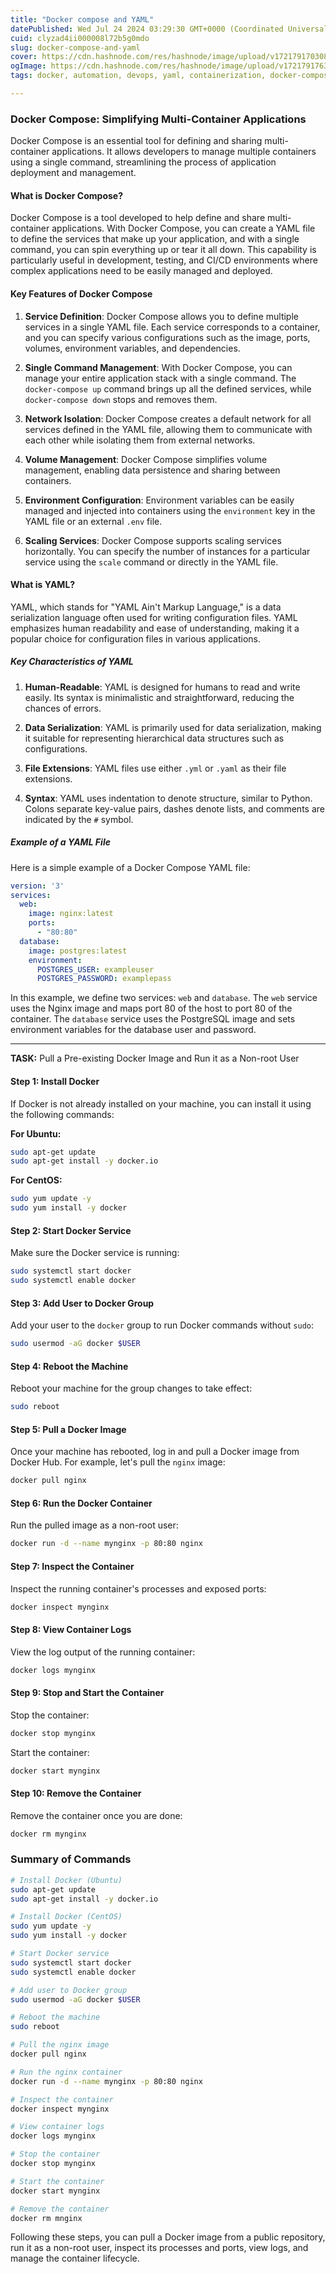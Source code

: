 ```yaml
---
title: "Docker compose and YAML"
datePublished: Wed Jul 24 2024 03:29:30 GMT+0000 (Coordinated Universal Time)
cuid: clyzad4ii000008l72b5g0mdo
slug: docker-compose-and-yaml
cover: https://cdn.hashnode.com/res/hashnode/image/upload/v1721791703081/cd030e41-9584-4584-a099-11f91b26f599.png
ogImage: https://cdn.hashnode.com/res/hashnode/image/upload/v1721791763930/9054586e-31d4-423f-9603-30e9d541d689.png
tags: docker, automation, devops, yaml, containerization, docker-compose, 90daysofdevops, trainwithshubham

---
```


### Docker Compose: Simplifying Multi-Container Applications

Docker Compose is an essential tool for defining and sharing multi-container applications. It allows developers to manage multiple containers using a single command, streamlining the process of application deployment and management.

#### What is Docker Compose?

Docker Compose is a tool developed to help define and share multi-container applications. With Docker Compose, you can create a YAML file to define the services that make up your application, and with a single command, you can spin everything up or tear it all down. This capability is particularly useful in development, testing, and CI/CD environments where complex applications need to be easily managed and deployed.

#### Key Features of Docker Compose

1. **Service Definition**: Docker Compose allows you to define multiple services in a single YAML file. Each service corresponds to a container, and you can specify various configurations such as the image, ports, volumes, environment variables, and dependencies.
    
2. **Single Command Management**: With Docker Compose, you can manage your entire application stack with a single command. The `docker-compose up` command brings up all the defined services, while `docker-compose down` stops and removes them.
    
3. **Network Isolation**: Docker Compose creates a default network for all services defined in the YAML file, allowing them to communicate with each other while isolating them from external networks.
    
4. **Volume Management**: Docker Compose simplifies volume management, enabling data persistence and sharing between containers.
    
5. **Environment Configuration**: Environment variables can be easily managed and injected into containers using the `environment` key in the YAML file or an external `.env` file.
    
6. **Scaling Services**: Docker Compose supports scaling services horizontally. You can specify the number of instances for a particular service using the `scale` command or directly in the YAML file.
    

#### What is YAML?

YAML, which stands for "YAML Ain't Markup Language," is a data serialization language often used for writing configuration files. YAML emphasizes human readability and ease of understanding, making it a popular choice for configuration files in various applications.

##### Key Characteristics of YAML

1. **Human-Readable**: YAML is designed for humans to read and write easily. Its syntax is minimalistic and straightforward, reducing the chances of errors.
    
2. **Data Serialization**: YAML is primarily used for data serialization, making it suitable for representing hierarchical data structures such as configurations.
    
3. **File Extensions**: YAML files use either `.yml` or `.yaml` as their file extensions.
    
4. **Syntax**: YAML uses indentation to denote structure, similar to Python. Colons separate key-value pairs, dashes denote lists, and comments are indicated by the `#` symbol.
    

##### Example of a YAML File

Here is a simple example of a Docker Compose YAML file:

```yaml
version: '3'
services:
  web:
    image: nginx:latest
    ports:
      - "80:80"
  database:
    image: postgres:latest
    environment:
      POSTGRES_USER: exampleuser
      POSTGRES_PASSWORD: examplepass
```

In this example, we define two services: `web` and `database`. The `web` service uses the Nginx image and maps port 80 of the host to port 80 of the container. The `database` service uses the PostgreSQL image and sets environment variables for the database user and password.

---

**TASK:** Pull a Pre-existing Docker Image and Run it as a Non-root User

#### Step 1: Install Docker

If Docker is not already installed on your machine, you can install it using the following commands:

**For Ubuntu:**

```bash
sudo apt-get update
sudo apt-get install -y docker.io
```

**For CentOS:**

```bash
sudo yum update -y
sudo yum install -y docker
```

#### Step 2: Start Docker Service

Make sure the Docker service is running:

```bash
sudo systemctl start docker
sudo systemctl enable docker
```

#### Step 3: Add User to Docker Group

Add your user to the `docker` group to run Docker commands without `sudo`:

```bash
sudo usermod -aG docker $USER
```

#### Step 4: Reboot the Machine

Reboot your machine for the group changes to take effect:

```bash
sudo reboot
```

#### Step 5: Pull a Docker Image

Once your machine has rebooted, log in and pull a Docker image from Docker Hub. For example, let's pull the `nginx` image:

```bash
docker pull nginx
```

#### Step 6: Run the Docker Container

Run the pulled image as a non-root user:

```bash
docker run -d --name mynginx -p 80:80 nginx
```

#### Step 7: Inspect the Container

Inspect the running container's processes and exposed ports:

```bash
docker inspect mynginx
```

#### Step 8: View Container Logs

View the log output of the running container:

```bash
docker logs mynginx
```

#### Step 9: Stop and Start the Container

Stop the container:

```bash
docker stop mynginx
```

Start the container:

```bash
docker start mynginx
```

#### Step 10: Remove the Container

Remove the container once you are done:

```bash
docker rm mynginx
```

### Summary of Commands

```bash
# Install Docker (Ubuntu)
sudo apt-get update
sudo apt-get install -y docker.io

# Install Docker (CentOS)
sudo yum update -y
sudo yum install -y docker

# Start Docker service
sudo systemctl start docker
sudo systemctl enable docker

# Add user to Docker group
sudo usermod -aG docker $USER

# Reboot the machine
sudo reboot

# Pull the nginx image
docker pull nginx

# Run the nginx container
docker run -d --name mynginx -p 80:80 nginx

# Inspect the container
docker inspect mynginx

# View container logs
docker logs mynginx

# Stop the container
docker stop mynginx

# Start the container
docker start mynginx

# Remove the container
docker rm mnginx
```

Following these steps, you can pull a Docker image from a public repository, run it as a non-root user, inspect its processes and ports, view logs, and manage the container lifecycle.